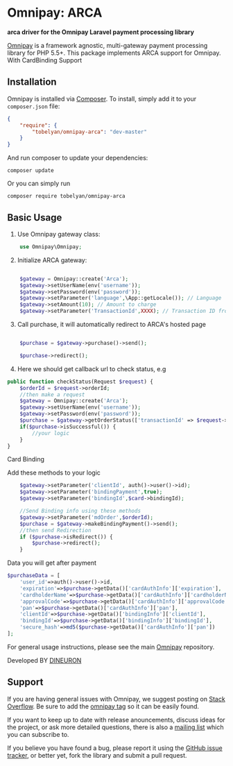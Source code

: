# Omnipay: ARCA

**arca driver for the Omnipay Laravel payment processing library**

[Omnipay](https://github.com/thephpleague/omnipay) is a framework agnostic, multi-gateway payment
processing library for PHP 5.5+. This package implements ARCA support for Omnipay. With CardBinding Support 

## Installation

Omnipay is installed via [Composer](http://getcomposer.org/). To install, simply add it
to your `composer.json` file:

```json
{
    "require": {
        "tobelyan/omnipay-arca": "dev-master"
    }
}
```

And run composer to update your dependencies:

    composer update

Or you can simply run

    composer require tobelyan/omnipay-arca

## Basic Usage

1. Use Omnipay gateway class:

```php
    use Omnipay\Omnipay;
```

2. Initialize ARCA gateway:

```php

    $gateway = Omnipay::create('Arca');
    $gateway->setUserName(env('username'));
    $gateway->setPassword(env('password'));
    $gateway->setParameter('language',\App::getLocale()); // Language
    $gateway->setAmount(10); // Amount to charge
    $gateway->setParameter('TransactionId',XXXX); // Transaction ID from your system

```

3. Call purchase, it will automatically redirect to ARCA's hosted page

```php

    $purchase = $gateway->purchase()->send();

    $purchase->redirect();

```
4. Here we should get callback url to check status, e.g

```php
public function checkStatus(Request $request) {
    $orderId = $request->orderId;
    //then make a request
    $gateway = Omnipay::create('Arca');
    $gateway->setUserName(env('username'));
    $gateway->setPassword(env('password'));
    $purchase = $gateway->getOrderStatus(['transactionId' => $request->orderId])->send();
    if($purchase->isSuccessful()) {
        //your logic
    }
}
```

Card Binding

Add these methods to your logic

```php
    $gateway->setParameter('clientId', auth()->user()->id);
    $gateway->setParameter('bindingPayment',true);
    $gateway->setParameter('bindingId',$card->bindingId);

    //Send Binding info using these methods
    $gateway->setParameter('mdOrder',$orderId);
    $purchase = $gateway->makeBindingPayment()->send();
    //then send Redirection
    if ($purchase->isRedirect()) {
        $purchase->redirect();
    }
```

Data you will get after payment

```php
$purchaseData = [
    'user_id'=>auth()->user()->id,
    'expiration'=>$purchase->getData()['cardAuthInfo']['expiration'],
    'cardholderName'=>$purchase->getData()['cardAuthInfo']['cardholderName'],
    'approvalCode'=>$purchase->getData()['cardAuthInfo']['approvalCode'],
    'pan'=>$purchase->getData()['cardAuthInfo']['pan'],
    'clientId'=>$purchase->getData()['bindingInfo']['clientId'],
    'bindingId'=>$purchase->getData()['bindingInfo']['bindingId'],
    'secure_hash'=>md5($purchase->getData()['cardAuthInfo']['pan'])
];
```
For general usage instructions, please see the main [Omnipay](https://github.com/thephpleague/omnipay)
repository.

Developed BY [DINEURON](https://dineuron.com)

## Support

If you are having general issues with Omnipay, we suggest posting on
[Stack Overflow](http://stackoverflow.com/). Be sure to add the
[omnipay tag](http://stackoverflow.com/questions/tagged/omnipay) so it can be easily found.

If you want to keep up to date with release anouncements, discuss ideas for the project,
or ask more detailed questions, there is also a [mailing list](https://groups.google.com/forum/#!forum/omnipay) which
you can subscribe to.

If you believe you have found a bug, please report it using the [GitHub issue tracker](https://github.com/thephpleague/omnipay-idram/issues),
or better yet, fork the library and submit a pull request.